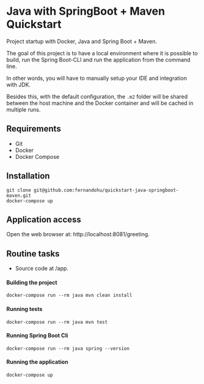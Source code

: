 # Java with SpringBoot + Maven Quickstart

Project startup with Docker, Java and Spring Boot + Maven.

The goal of this project is to have a local environment where it is possible to build, run the Spring Boot-CLI and run the application from the command line.

In other words, you will have to manually setup your IDE and integration with JDK.

Besides this, with the default configuration, the `.m2` folder will be shared between the host machine and the Docker container and will be cached in multiple runs. 

## Requirements

- Git
- Docker
- Docker Compose

## Installation

```
git clone git@github.com:fernandohu/quickstart-java-springboot-maven.git 
docker-compose up
```

## Application access

Open the web browser at: http://localhost:8081/greeting.

## Routine tasks

- Source code at /app.

#### Building the project

```
docker-compose run --rm java mvn clean install
```

#### Running tests

```
docker-compose run --rm java mvn test
```

#### Running Spring Boot Cli

```
docker-compose run --rm java spring --version
```

#### Running the application

```
docker-compose up
```

